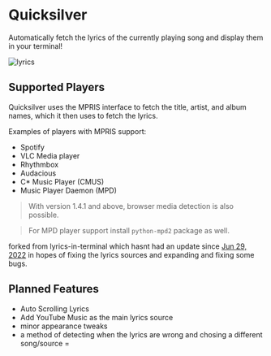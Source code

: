 # Quicksilver
Automatically fetch the lyrics of the currently playing song and display them in your terminal!

![lyrics](https://cdn.discordapp.com/attachments/1142900449662468186/1143013981972344933/photo_5120808238105865551_w.jpg)
## Supported Players
Quicksilver uses the MPRIS interface to fetch the title, artist, and album names, which it then uses to fetch the lyrics.

Examples of players with MPRIS support:
* Spotify
* VLC Media player
* Rhythmbox
* Audacious
* C* Music Player (CMUS)
* Music Player Daemon (MPD)

> With version 1.4.1 and above, browser media detection is also possible.

> For MPD player support install `python-mpd2` package as well.

  forked from lyrics-in-terminal which hasnt had an update since [Jun 29, 2022](https://github.com/Jugran/lyrics-in-terminal/commit/1661dac6f2b97b29467e8e76c4ddc024a682ec7e) in hopes of fixing the lyrics sources and expanding and fixing some bugs.



## Planned Features
* Auto Scrolling Lyrics
* Add YouTube Music as the main lyrics source
* minor appearance tweaks
* a method of detecting when the lyrics are wrong and chosing a different song/source
=

